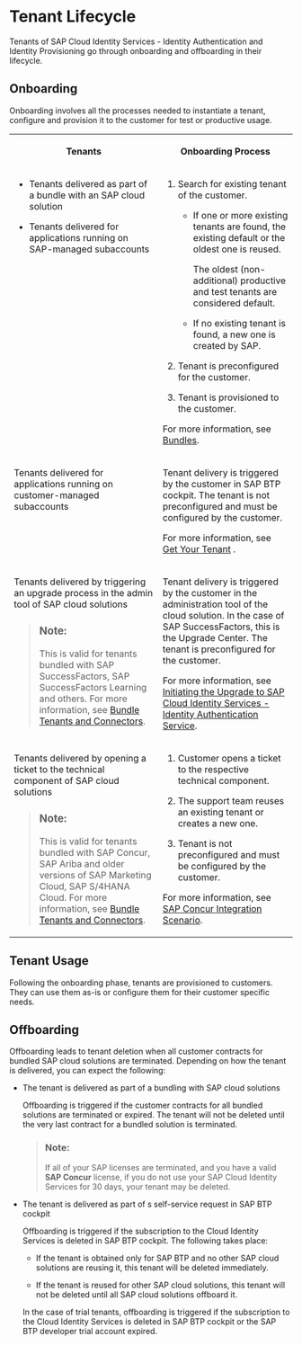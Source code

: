 <!-- loioc83eda4eaafd4807abe7b34b0f8ba9b6 -->

# Tenant Lifecycle

Tenants of SAP Cloud Identity Services - Identity Authentication and Identity Provisioning go through onboarding and offboarding in their lifecycle.



<a name="loioc83eda4eaafd4807abe7b34b0f8ba9b6__section_iz1_fyc_b1c"/>

## Onboarding

Onboarding involves all the processes needed to instantiate a tenant, configure and provision it to the customer for test or productive usage.


<table>
<tr>
<th valign="top">

Tenants

</th>
<th valign="top">

Onboarding Process

</th>
</tr>
<tr>
<td valign="top">

-   Tenants delivered as part of a bundle with an SAP cloud solution

-   Tenants delivered for applications running on SAP-managed subaccounts




</td>
<td valign="top">

1.  Search for existing tenant of the customer.

    -   If one or more existing tenants are found, the existing default or the oldest one is reused.

        The oldest \(non-additional\) productive and test tenants are considered default.

    -   If no existing tenant is found, a new one is created by SAP.

2.  Tenant is preconfigured for the customer.

3.  Tenant is provisioned to the customer.


For more information, see [Bundles](bundles-25b65a4.md).

</td>
</tr>
<tr>
<td valign="top">

Tenants delivered for applications running on customer-managed subaccounts

</td>
<td valign="top">

Tenant delivery is triggered by the customer in SAP BTP cockpit. The tenant is not preconfigured and must be configured by the customer.

For more information, see [Get Your Tenant](get-your-tenant-460766b.md) .

</td>
</tr>
<tr>
<td valign="top">

Tenants delivered by triggering an upgrade process in the admin tool of SAP cloud solutions

> ### Note:  
> This is valid for tenants bundled with SAP SuccessFactors, SAP SuccessFactors Learning and others. For more information, see [Bundle Tenants and Connectors](https://help.sap.com/docs/identity-provisioning/identity-provisioning/bundle-tenants-and-connectors?version=Cloud).



</td>
<td valign="top">

Tenant delivery is triggered by the customer in the administration tool of the cloud solution. In the case of SAP SuccessFactors, this is the Upgrade Center. The tenant is preconfigured for the customer.

For more information, see [Initiating the Upgrade to SAP Cloud Identity Services - Identity Authentication Service](https://help.sap.com/docs/SAP_SUCCESSFACTORS_PLATFORM/568fdf1f14f14fd089a3cd15194d19cc/0271d9c4176e45ca9307e49230073240.html?version=2305).

</td>
</tr>
<tr>
<td valign="top">

Tenants delivered by opening a ticket to the technical component of SAP cloud solutions

> ### Note:  
> This is valid for tenants bundled with SAP Concur, SAP Ariba and older versions of SAP Marketing Cloud, SAP S/4HANA Cloud. For more information, see [Bundle Tenants and Connectors](https://help.sap.com/docs/identity-provisioning/identity-provisioning/bundle-tenants-and-connectors?version=Cloud).



</td>
<td valign="top">

1.  Customer opens a ticket to the respective technical component.

2.  The support team reuses an existing tenant or creates a new one.

3.  Tenant is not preconfigured and must be configured by the customer.


For more information, see [SAP Concur Integration Scenario](https://help.sap.com/docs/cloud-identity/system-integration-guide/sap-concur-integration-scenario?version=Cloud).

</td>
</tr>
</table>



<a name="loioc83eda4eaafd4807abe7b34b0f8ba9b6__section_i1p_fyc_b1c"/>

## Tenant Usage

Following the onboarding phase, tenants are provisioned to customers. They can use them as-is or configure them for their customer specific needs.



<a name="loioc83eda4eaafd4807abe7b34b0f8ba9b6__section_t12_gyc_b1c"/>

## Offboarding

Offboarding leads to tenant deletion when all customer contracts for bundled SAP cloud solutions are terminated. Depending on how the tenant is delivered, you can expect the following:

-   The tenant is delivered as part of a bundling with SAP cloud solutions

    Offboarding is triggered if the customer contracts for all bundled solutions are terminated or expired. The tenant will not be deleted until the very last contract for a bundled solution is terminated.

    > ### Note:  
    > If all of your SAP licenses are terminated, and you have a valid **SAP Concur** license, if you do not use your SAP Cloud Identity Services for 30 days, your tenant may be deleted.

-   The tenant is delivered as part of s self-service request in SAP BTP cockpit

    Offboarding is triggered if the subscription to the Cloud Identity Services is deleted in SAP BTP cockpit. The following takes place:

    -   If the tenant is obtained only for SAP BTP and no other SAP cloud solutions are reusing it, this tenant will be deleted immediately.

    -   If the tenant is reused for other SAP cloud solutions, this tenant will not be deleted until all SAP cloud solutions offboard it.


    In the case of trial tenants, offboarding is triggered if the subscription to the Cloud Identity Services is deleted in SAP BTP cockpit or the SAP BTP developer trial account expired.


